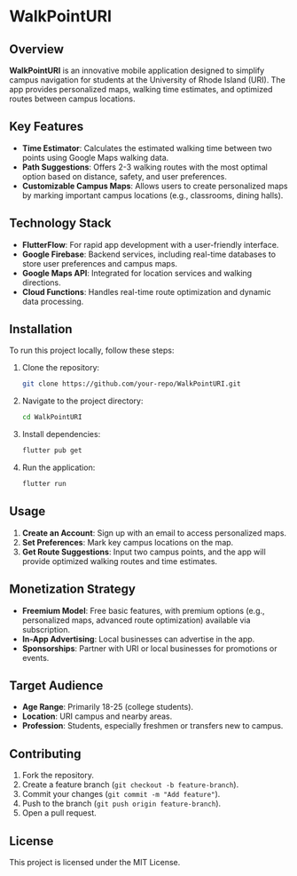 # WalkPointURI

## Overview
**WalkPointURI** is an innovative mobile application designed to simplify campus navigation for students at the University of Rhode Island (URI). The app provides personalized maps, walking time estimates, and optimized routes between campus locations.

## Key Features
- **Time Estimator**: Calculates the estimated walking time between two points using Google Maps walking data.
- **Path Suggestions**: Offers 2-3 walking routes with the most optimal option based on distance, safety, and user preferences.
- **Customizable Campus Maps**: Allows users to create personalized maps by marking important campus locations (e.g., classrooms, dining halls).

## Technology Stack
- **FlutterFlow**: For rapid app development with a user-friendly interface.
- **Google Firebase**: Backend services, including real-time databases to store user preferences and campus maps.
- **Google Maps API**: Integrated for location services and walking directions.
- **Cloud Functions**: Handles real-time route optimization and dynamic data processing.

## Installation

To run this project locally, follow these steps:

1. Clone the repository:
    ```bash
    git clone https://github.com/your-repo/WalkPointURI.git
    ```

2. Navigate to the project directory:
    ```bash
    cd WalkPointURI
    ```

3. Install dependencies:
    ```bash
    flutter pub get
    ```

4. Run the application:
    ```bash
    flutter run
    ```

## Usage
1. **Create an Account**: Sign up with an email to access personalized maps.
2. **Set Preferences**: Mark key campus locations on the map.
3. **Get Route Suggestions**: Input two campus points, and the app will provide optimized walking routes and time estimates.

## Monetization Strategy
- **Freemium Model**: Free basic features, with premium options (e.g., personalized maps, advanced route optimization) available via subscription.
- **In-App Advertising**: Local businesses can advertise in the app.
- **Sponsorships**: Partner with URI or local businesses for promotions or events.

## Target Audience
- **Age Range**: Primarily 18-25 (college students).
- **Location**: URI campus and nearby areas.
- **Profession**: Students, especially freshmen or transfers new to campus.

## Contributing
1. Fork the repository.
2. Create a feature branch (`git checkout -b feature-branch`).
3. Commit your changes (`git commit -m "Add feature"`).
4. Push to the branch (`git push origin feature-branch`).
5. Open a pull request.

## License
This project is licensed under the MIT License.
